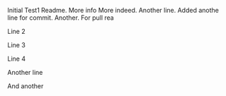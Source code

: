 Initial Test1 Readme.
More info
More indeed.
Another line.
Added anothe line for commit.
Another.
For pull rea

Line 2

Line 3

Line 4

Another line


And another
